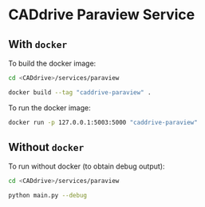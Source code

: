# CADdrive Paraview Service

## With ``docker``

To build the docker image:

```sh
cd <CADdrive>/services/paraview

docker build --tag "caddrive-paraview" .
```

To run the docker image:

```sh
docker run -p 127.0.0.1:5003:5000 "caddrive-paraview"
```

## Without ``docker``

To run without docker (to obtain debug output):

```sh
cd <CADdrive>/services/paraview

python main.py --debug
```